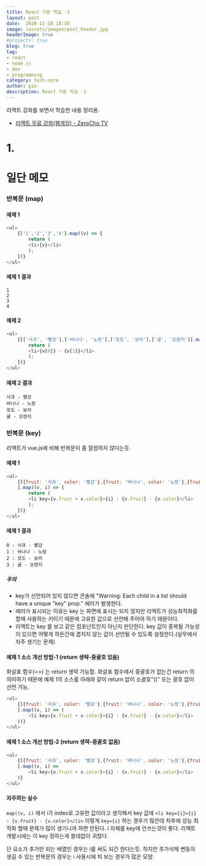 ```yaml
---
title: React 기본 학습 -1
layout: post
date:  2020-11-18 18:18
image: /assets/images/post_header.jpg
headerImage: true
#projects: true
blog: true
tag:
- react
- node.js
- dev
- programming
category: tech-note
author: pie
description: React 기본 학습 -1
---
```


리액트 강좌를 보면서 학습한 내용 정리용.
- [리액트 무료 강좌(웹게임) - ZeroCho TV](https://www.youtube.com/watch?v=V3QsSrldHqI&list=PLcqDmjxt30RtqbStQqk-eYMK8N-1SYIFn)

# 1. 




# 일단 메모

### 반복문 (map)
#### 예제 1
```js
<ul>
    {['1','2','3','4'].map((v) => {
        return (
        <li>{v}</li>
        );
    })}
</ul>
```
#### 예제 1 결과
```
1
2
3
4
```

#### 예제 2
```js
<ul>
    {[['사과', '빨강'],['바나나', '노랑'],['포도', '보라'],['귤', '오렌지']].map((v) => {
        return (
        <li>{v[0]} - {v[1]}</li>
        );
    })}
</ul>
```
#### 예제 2 결과
```
사과 - 빨강
바나나 - 노랑
포도 - 보라
귤 - 오렌지
```

### 반복문 (key)
리액트가 vue.js에 비해 반복문이 좀 깔끔하지 않다는듯.

#### 예제 1
```js
<ul>
    {[{fruit: '사과', color: '빨강'},{fruit: '바나나', color: '노랑'},{fruit: '포도', color: '보라'},{fruit: '귤', color: '오렌지'}
    ].map((v, i) => {
        return (
        <li key={v.fruit + v.color}>{i} : {v.fruit} - {v.color}</li>
        );
    })}
</ul>
```
#### 예제 1 결과
```
0 : 사과 - 빨강
1 : 바나나 - 노랑
2 : 포도 - 보라
3 : 귤 - 오렌지
```
##### 주의
- key가 선언되어 있지 않으면 콘솔에 "Warning: Each child in a list should have a unique "key" prop." 에러가 발생한다.
- 에러가 표시되는 이유는 key 는 화면에 표시는 되지 않지만 리액트가 성능최적화를 할때 사용하는 키이기 때문에 고유한 값으로 선언해 주어야 하기 때문이다.
- 리액트는 key 를 보고 같은 컴포넌트인지 아닌지 판단한다. key 값이 중복될 가능성이 있으면 어떻게 하든간에 겹치지 않는 값이 선언될 수 있도록 설정한다.(실무에서 자주 생기는 문제)

#### 예제 1 소스 개선 방법-1 (return 생략-중괄호 있음)
화살표 함수(=>) 는 return 생략 가능함. 화살표 함수에서 중괄호가 없는건 return 의 의미하기 때문에 예제 1의 소스를 아래와 같이 return 없이 소괄호"()" 또는 괄호 없이 선언 가능.

```js
<ul>
    {[{fruit: '사과', color: '빨강'},{fruit: '바나나', color: '노랑'},{fruit: '포도', color: '보라'},{fruit: '귤', color: '오렌지'}
    ].map((v, i) => (
        <li key={v.fruit + v.color}>{i} : {v.fruit} - {v.color}</li>
    ))}
</ul>
```
#### 예제 1 소스 개선 방법-2 (return 생략-중괄호 없음)
```js
<ul>
    {[{fruit: '사과', color: '빨강'},{fruit: '바나나', color: '노랑'},{fruit: '포도', color: '보라'},{fruit: '귤', color: '오렌지'}
    ].map((v, i) => 
        <li key={v.fruit + v.color}>{i} : {v.fruit} - {v.color}</li>
    )}
</ul>
```

#### 자주하는 실수
`map((v, i)` 에서 i가 index로 고유한 값이라고 생각해서 key 값에 `<li key={i}>{i} : {v.fruit} - {v.color}</li>` 이렇게 `key={i}` 하는 경우가 많은데 차후에 성능 최적화 할때 문제가 많이 생기니까 하면 안된다. i 자체를 key에 안쓰는것이 좋다. 리액트 개발시에는 이 key 정하는게 쓸데없이 귀찮다.

단 요소가 추가만 되는 배열인 경우는 i를 써도 되긴 한다는듯. 하지만 추가삭제 변동이 생길 수 있는 반복문의 경우는 i 사용시에 피 보는 경우가 많은 모양.


